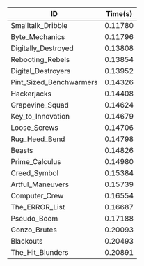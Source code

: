 |ID|Time(s)|
|-|-|
|Smalltalk_Dribble|0.11780|
|Byte_Mechanics|0.11796|
|Digitally_Destroyed|0.13808|
|Rebooting_Rebels|0.13854|
|Digital_Destroyers|0.13952|
|Pint_Sized_Benchwarmers|0.14326|
|Hackerjacks|0.14408|
|Grapevine_Squad|0.14624|
|Key_to_Innovation|0.14679|
|Loose_Screws|0.14706|
|Rug_Heed_Bend|0.14798|
|Beasts|0.14826|
|Prime_Calculus|0.14980|
|Creed_Symbol|0.15384|
|Artful_Maneuvers|0.15739|
|Computer_Crew|0.16554|
|The_ERROR_List|0.16687|
|Pseudo_Boom|0.17188|
|Gonzo_Brutes|0.20093|
|Blackouts|0.20493|
|The_Hit_Blunders|0.20891|
